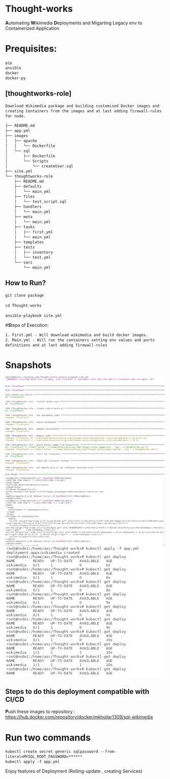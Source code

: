 # Thought-works

**A**utomating **W**ikimedia **D**eployments and Migarting Legacy env to Containerized Application

# Prequisites:
    pip
    ansible
    docker
    docker-py


## [thoughtworks-role]
```
Download Wikimedia package and building customised Docker images and creating Containers from the images and at last adding firewall-rules for node.
```

```
├── README.md
├── app.yml
├── images
│   ├── apache
│   │   └── Dockerfile
│   └── sql
│       ├── Dockerfile
│       └── Scripts
│           └── createUser.sql
├── site.yml
└── thoughtworks-role
    ├── README.md
    ├── defaults
    │   └── main.yml
    ├── files
    │   └── test_script.sql
    ├── handlers
    │   └── main.yml
    ├── meta
    │   └── main.yml
    ├── tasks
    │   ├── first.yml
    │   └── main.yml
    ├── templates
    ├── tests
    │   ├── inventory
    │   └── test.yml
    └── vars
        └── main.yml
```
        
   ## How to Run?
   ```
   git clone package
   
   cd Thought-works
   
   ansible-playbook site.yml
   ```
   #**S**teps of Execution:
   ```
   1. First.yml - Will download wikimedia and build docker images. 
   2. Main.yml - Will run the containers setting env values and ports definitions and at last adding firewall-rules
   ```
   
   # Snapshots
   ![1587625802063](images2/1.png)
   ![1587625802063](images2/2.png)
   ![1587625802063](images2/3.png)
   ![1587625802063](images2/4.png)
   
   ## Steps to do this deployment compatible with CI/CD 
    
   
   **P**ush these images to repository : https://hub.docker.com/repository/docker/mkhullar1309/sql-wikimedia
   
   # Run two commands
   ```
   kubectl create secret generic sqlpassword --from-literal=MYSQL_ROOT_PASSWORD=******
   kubectl apply -f app.yml
   ```
   
   Enjoy features of Deployment (Rolling-update , creating Services)
   
   
   
   
